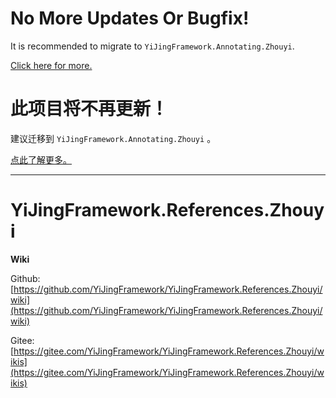 # No More Updates Or Bugfix!

It is recommended to migrate to `YiJingFramework.Annotating.Zhouyi`.

[Click here for more.](https://github.com/YiJingFramework/YiJingFramework.Annotating.Zhouyi/wiki/Migration)

# 此项目将不再更新！

建议迁移到 `YiJingFramework.Annotating.Zhouyi` 。

[点此了解更多。](https://github.com/YiJingFramework/YiJingFramework.Annotating.Zhouyi/wiki/Migration)

---

# YiJingFramework.References.Zhouyi

**Wiki**

Github: [https://github.com/YiJingFramework/YiJingFramework.References.Zhouyi/wiki](https://github.com/YiJingFramework/YiJingFramework.References.Zhouyi/wiki)

Gitee: [https://gitee.com/YiJingFramework/YiJingFramework.References.Zhouyi/wikis](https://gitee.com/YiJingFramework/YiJingFramework.References.Zhouyi/wikis)